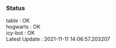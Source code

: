 ### Status


table : OK  
hogwarts : OK  
icy-bot : OK  
Latest Update : 2021-11-11 14:06:57.203207
